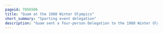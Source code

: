 ```yaml
---
pageid: 7856506
title: "Guam at the 1988 Winter Olympics"
short_summary: "Sporting event delegation"
description: "Guam sent a four-person Delegation to the 1988 Winter Olympics in calgary Alberta Canada from february 13 to 28 1988. This is, as of 2022, Guam's only appearance in the Winter Olympic Games. The Guam Delegation included only one athlete Biathlete, Judd Bankert, who became Guam's first Olympic Athlete. In his only Event, the Sprint, Bankert finished in 71st out of 72 Competitors."
---
```

